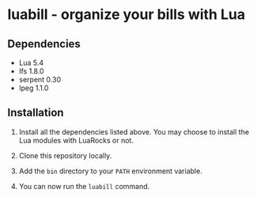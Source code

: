 # luabill - organize your bills with Lua

## Dependencies

- Lua 5.4
- lfs 1.8.0
- serpent 0.30
- lpeg 1.1.0

## Installation

1. Install all the dependencies listed above.
   You may choose to install the Lua modules with LuaRocks or not.

2. Clone this repository locally.

3. Add the `bin` directory to your `PATH` environment variable.

4. You can now run the `luabill` command.
